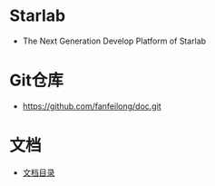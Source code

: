 Starlab
=========
* The Next Generation Develop Platform of Starlab 

Git仓库
=======
* https://github.com/fanfeilong/doc.git

文档
======
* [文档目录](./SUMMARY.md)